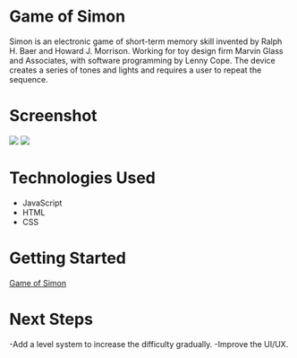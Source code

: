 # Game of Simon
Simon is an electronic game of short-term memory skill invented by Ralph H. Baer and Howard J. Morrison. 
Working for toy design firm Marvin Glass and Associates, with software programming by Lenny Cope.
The device creates a series of tones and lights and requires a user to repeat the sequence.

# Screenshot

<img src="url to your image on imgur">
<img src="url to your image on imgur">

# Technologies Used

- JavaScript
- HTML
- CSS

# Getting Started

[Game of Simon](https://awm-builds.github.io/GA-SimonGame/)

# Next Steps

-Add a level system to increase the difficulty gradually.
-Improve the UI/UX.